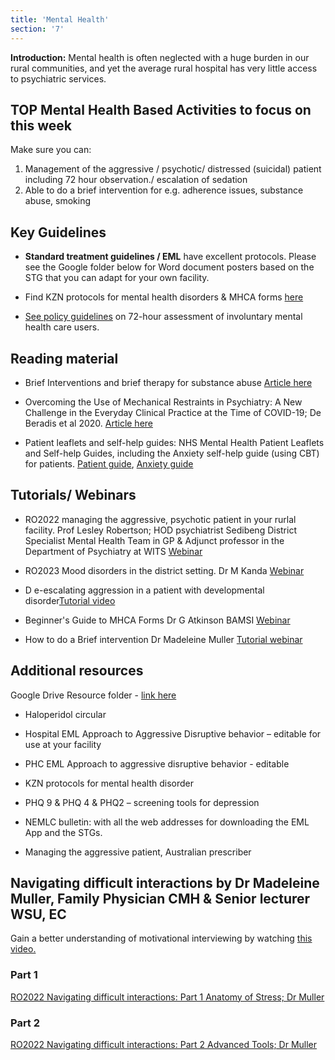 ```yaml
---
title: 'Mental Health'
section: '7'
---
```


**Introduction:** Mental health is often neglected with a huge burden in our rural communities, and yet the average rural hospital has very little access to psychiatric services.

## TOP Mental Health Based Activities to focus on this week

Make sure you can:

1. Management of the aggressive / psychotic/ distressed (suicidal) patient including 72 hour observation./ escalation of sedation
2. Able to do a brief intervention for e.g. adherence issues, substance abuse, smoking

## Key Guidelines

* **Standard treatment guidelines / EML** have excellent protocols. Please see the Google folder below for Word document posters based on the STG that you can adapt for your own facility.

* Find KZN protocols for mental health disorders & MHCA forms [here](http://www.kznhealth.gov.za/townhill/forms.htm)

* [See policy guidelines](https://knowledgehub.health.gov.za/system/files/elibdownloads/2019-07/Policy%2520guideline%2520on%252072-hour%2520assessment%2520of%2520involuntary%2520mental%2520health%2520care%2520users.pdf) on 72-hour assessment of involuntary mental health care users.

## Reading material

* Brief Interventions and brief therapy for substance abuse [Article here](https://store.samhsa.gov/sites/default/files/d7/priv/sma12-3952.pdf)

* Overcoming the Use of Mechanical Restraints in Psychiatry: A New Challenge in the Everyday Clinical Practice at the Time of COVID-19; De Beradis et al 2020. [Article here](https://www.ncbi.nlm.nih.gov/pmc/articles/PMC7700144/pdf/jcm-09-03774.pdf)

* Patient leaflets and self-help guides:
NHS Mental Health Patient Leaflets and Self-help Guides, including the Anxiety self-help guide (using CBT) for patients. [Patient guide](https://www.nhsinform.scot/illnesses-and-conditions/mental-health), 
[Anxiety guide](https://www.nhsinform.scot/illnesses-and-conditions/mental-health/mental-health-self-help-guides/anxiety-self-help-guide)

## Tutorials/ Webinars 
* RO2022 managing the aggressive, psychotic patient in your rurlal facility. Prof Lesley Robertson; HOD psychiatrist Sedibeng District Specialist Mental Health Team in GP & Adjunct professor in the Department of Psychiatry at WITS [Webinar](https://www.youtube.com/embed/5lZu53p8uO0)

* RO2023 Mood disorders in the district setting. Dr M Kanda [Webinar](https://www.youtube.com/watch?v=oTlnAL2UDe4)

* D e-escalating aggression in a patient with developmental disorder[Tutorial video](https://youtu.be/5GuydLt59vs) 

* Beginner's Guide to MHCA Forms Dr G Atkinson BAMSI [Webinar](https://www.youtube.com/watch?v=B8Q5QNEXH8E)

* How to do a Brief intervention Dr Madeleine Muller [Tutorial webinar](https://www.youtube.com/watch?v=HWEbGsPsaMw)


## Additional resources
Google Drive Resource folder - [link here](https://drive.google.com/drive/u/1/folders/1fFGjRcJGla5k8DfI-WZt55SUph6FaAOJ)

* Haloperidol circular

* Hospital EML Approach to Aggressive Disruptive behavior – editable for use at your facility

* PHC EML Approach to aggressive disruptive behavior - editable

* KZN protocols for mental health disorder

* PHQ 9 & PHQ 4 & PHQ2 – screening tools for depression

* NEMLC bulletin: with all the web addresses for downloading the EML App and the STGs.

* Managing the aggressive patient, Australian prescriber

## Navigating difficult interactions by Dr Madeleine Muller, Family Physician CMH & Senior lecturer WSU, EC

Gain a better understanding of motivational interviewing by watching [this video.](https://en.motivationalinterviewing.org/understanding-motivational-interviewing)

### Part 1

[RO2022 Navigating difficult interactions: Part 1 Anatomy of Stress; Dr Muller](https://www.youtube.com/embed/JgylbNttvCI?list=PLBS4k3o3cGeYG5uyRuaD9W5rt6JWzWJ62)

### Part 2

[RO2022 Navigating difficult interactions: Part 2 Advanced Tools; Dr Muller](https://www.youtube.com/embed/UYwjqKP9cyY?list=PLBS4k3o3cGeYG5uyRuaD9W5rt6JWzWJ62)



<!--
    This is a comment and is not displayed on the website. Do not alter this text between arrows (->).
    To change the content in this file, simply retype/ copy+paste any text above, as you would in a normal text file/ word document.

    The hashtag ( # ) symbols followed by a space and then text show a heading. The more #s you have, the smaller/"less important" the heading. You can add up to 6 # but we suggest max 4 #. make sure each heading is on a separate line.

    The single star ( * ) followed by a space and then text shows an item in a bulleted list. Make sure each item is on a separate line. 
    
    The number (e.g., "1." "2." etc.) followed by a space and then text shows an item in a numbered list. Make sure each item is on a separate line. 

    The text surrounded by double stars ( ** ) with no space show bold text.

    The text surrounded by single stars ( * ) with no space show italic text.

    Links are created by putting the text you want to show in square brackets ( [] ) followed by the link in round brackets ( () ). For example, [RuReSA](https://ruresa.org.za/) will show as RuReSA and link to the RuReSA website.

    Please refer to the "HOW TO USE" or "HOW TO USE SHORT" files for more information.
 -->
